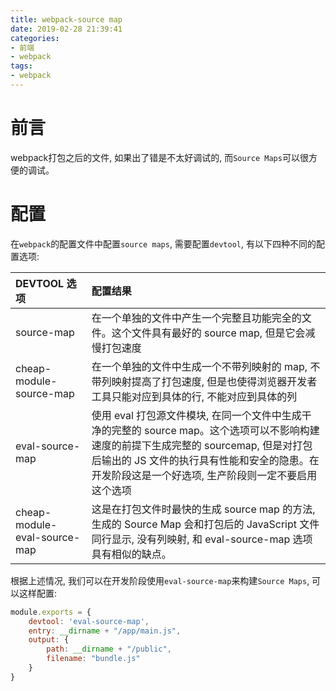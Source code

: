 ```yaml
---
title: webpack-source map
date: 2019-02-28 21:39:41
categories:
- 前端
- webpack
tags:
- webpack
---
```


# 前言

webpack打包之后的文件, 如果出了错是不太好调试的, 而`Source Maps`可以很方便的调试。

<!--more-->
# 配置

在`webpack`的配置文件中配置`source maps`, 需要配置`devtool`, 有以下四种不同的配置选项:

| DEVTOOL 选项 | 配置结果 |
| :----------- | :------- |
| source-map | 在一个单独的文件中产生一个完整且功能完全的文件。这个文件具有最好的 source map, 但是它会减慢打包速度 |
| cheap-module-source-map | 在一个单独的文件中生成一个不带列映射的 map, 不带列映射提高了打包速度, 但是也使得浏览器开发者工具只能对应到具体的行, 不能对应到具体的列 |
| eval-source-map | 使用 eval 打包源文件模块, 在同一个文件中生成干净的完整的 source map。这个选项可以不影响构建速度的前提下生成完整的 sourcemap, 但是对打包后输出的 JS 文件的执行具有性能和安全的隐患。在开发阶段这是一个好选项, 生产阶段则一定不要启用这个选项 |
| cheap-module-eval-source-map | 这是在打包文件时最快的生成 source map 的方法, 生成的 Source Map 会和打包后的 JavaScript 文件同行显示, 没有列映射, 和 eval-source-map 选项具有相似的缺点。 |

根据上述情况, 我们可以在开发阶段使用`eval-source-map`来构建`Source Maps`, 可以这样配置:

```js
module.exports = {
    devtool: 'eval-source-map',
    entry: __dirname + "/app/main.js",
    output: {
        path: __dirname + "/public",
        filename: "bundle.js"
    }
}
```
